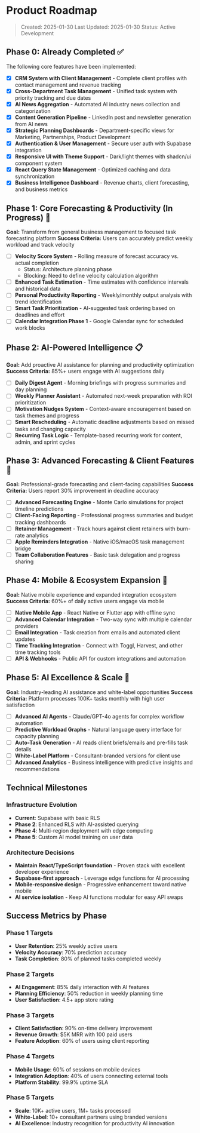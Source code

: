 # Product Roadmap

> Created: 2025-01-30
> Last Updated: 2025-01-30
> Status: Active Development

## Phase 0: Already Completed ✅

The following core features have been implemented:

- [x] **CRM System with Client Management** - Complete client profiles with contact management and revenue tracking
- [x] **Cross-Department Task Management** - Unified task system with priority tracking and due dates
- [x] **AI News Aggregation** - Automated AI industry news collection and categorization
- [x] **Content Generation Pipeline** - LinkedIn post and newsletter generation from AI news
- [x] **Strategic Planning Dashboards** - Department-specific views for Marketing, Partnerships, Product Development
- [x] **Authentication & User Management** - Secure user auth with Supabase integration
- [x] **Responsive UI with Theme Support** - Dark/light themes with shadcn/ui component system
- [x] **React Query State Management** - Optimized caching and data synchronization
- [x] **Business Intelligence Dashboard** - Revenue charts, client forecasting, and business metrics

## Phase 1: Core Forecasting & Productivity (In Progress) 🚧

**Goal:** Transform from general business management to focused task forecasting platform
**Success Criteria:** Users can accurately predict weekly workload and track velocity

- [ ] **Velocity Score System** - Rolling measure of forecast accuracy vs. actual completion
  - Status: Architecture planning phase
  - Blocking: Need to define velocity calculation algorithm
- [ ] **Enhanced Task Estimation** - Time estimates with confidence intervals and historical data
- [ ] **Personal Productivity Reporting** - Weekly/monthly output analysis with trend identification
- [ ] **Smart Task Prioritization** - AI-suggested task ordering based on deadlines and effort
- [ ] **Calendar Integration Phase 1** - Google Calendar sync for scheduled work blocks

## Phase 2: AI-Powered Intelligence 📋

**Goal:** Add proactive AI assistance for planning and productivity optimization
**Success Criteria:** 85%+ users engage with AI suggestions daily

- [ ] **Daily Digest Agent** - Morning briefings with progress summaries and day planning
- [ ] **Weekly Planner Assistant** - Automated next-week preparation with ROI prioritization
- [ ] **Motivation Nudges System** - Context-aware encouragement based on task themes and progress
- [ ] **Smart Rescheduling** - Automatic deadline adjustments based on missed tasks and changing capacity
- [ ] **Recurring Task Logic** - Template-based recurring work for content, admin, and sprint cycles

## Phase 3: Advanced Forecasting & Client Features 🔮

**Goal:** Professional-grade forecasting and client-facing capabilities
**Success Criteria:** Users report 30% improvement in deadline accuracy

- [ ] **Advanced Forecasting Engine** - Monte Carlo simulations for project timeline predictions
- [ ] **Client-Facing Reporting** - Professional progress summaries and budget tracking dashboards
- [ ] **Retainer Management** - Track hours against client retainers with burn-rate analytics
- [ ] **Apple Reminders Integration** - Native iOS/macOS task management bridge
- [ ] **Team Collaboration Features** - Basic task delegation and progress sharing

## Phase 4: Mobile & Ecosystem Expansion 📱

**Goal:** Native mobile experience and expanded integration ecosystem
**Success Criteria:** 60%+ of daily active users engage via mobile

- [ ] **Native Mobile App** - React Native or Flutter app with offline sync
- [ ] **Advanced Calendar Integration** - Two-way sync with multiple calendar providers
- [ ] **Email Integration** - Task creation from emails and automated client updates
- [ ] **Time Tracking Integration** - Connect with Toggl, Harvest, and other time tracking tools
- [ ] **API & Webhooks** - Public API for custom integrations and automation

## Phase 5: AI Excellence & Scale 🚀

**Goal:** Industry-leading AI assistance and white-label opportunities
**Success Criteria:** Platform processes 100K+ tasks monthly with high user satisfaction

- [ ] **Advanced AI Agents** - Claude/GPT-4o agents for complex workflow automation
- [ ] **Predictive Workload Graphs** - Natural language query interface for capacity planning
- [ ] **Auto-Task Generation** - AI reads client briefs/emails and pre-fills task details
- [ ] **White-Label Platform** - Consultant-branded versions for client use
- [ ] **Advanced Analytics** - Business intelligence with predictive insights and recommendations

## Technical Milestones

### Infrastructure Evolution
- **Current**: Supabase with basic RLS
- **Phase 2**: Enhanced RLS with AI-assisted querying
- **Phase 4**: Multi-region deployment with edge computing
- **Phase 5**: Custom AI model training on user data

### Architecture Decisions
- **Maintain React/TypeScript foundation** - Proven stack with excellent developer experience
- **Supabase-first approach** - Leverage edge functions for AI processing
- **Mobile-responsive design** - Progressive enhancement toward native mobile
- **AI service isolation** - Keep AI functions modular for easy API swaps

## Success Metrics by Phase

### Phase 1 Targets
- **User Retention**: 25% weekly active users
- **Velocity Accuracy**: 70% prediction accuracy
- **Task Completion**: 80% of planned tasks completed weekly

### Phase 2 Targets
- **AI Engagement**: 85% daily interaction with AI features
- **Planning Efficiency**: 50% reduction in weekly planning time
- **User Satisfaction**: 4.5+ app store rating

### Phase 3 Targets
- **Client Satisfaction**: 90% on-time delivery improvement
- **Revenue Growth**: $5K MRR with 100 paid users
- **Feature Adoption**: 60% of users using client reporting

### Phase 4 Targets
- **Mobile Usage**: 60% of sessions on mobile devices
- **Integration Adoption**: 40% of users connecting external tools
- **Platform Stability**: 99.9% uptime SLA

### Phase 5 Targets
- **Scale**: 10K+ active users, 1M+ tasks processed
- **White-Label**: 10+ consultant partners using branded versions
- **AI Excellence**: Industry recognition for productivity AI innovation
